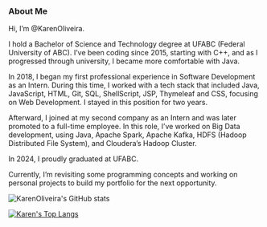 ### About Me<br/>
Hi, I’m @KarenOliveira.

I hold a Bachelor of Science and Technology degree at UFABC (Federal University of ABC). I’ve been coding since 2015, starting with C++, and as I progressed through university, I became more comfortable with Java.

In 2018, I began my first professional experience in Software Development as an Intern. During this time, I worked with a tech stack that included Java, JavaScript, HTML, Git, SQL, ShellScript, JSP, Thymeleaf and CSS, focusing on Web Development. I stayed in this position for two years.

Afterward, I joined at my second company as an Intern and was later promoted to a full-time employee. In this role, I’ve worked on Big Data development, using Java, Apache Spark, Apache Kafka, HDFS (Hadoop Distributed File System), and Cloudera’s Hadoop Cluster.

In 2024, I proudly graduated at UFABC.

Currently, I’m revisiting some programming concepts and working on personal projects to build my portfolio for the next opportunity.

![KarenOliveira's GitHub stats](https://github-readme-stats.vercel.app/api?username=KarenOliveira&show_icons=true&theme=prussian)

[![Karen's Top Langs](https://github-readme-stats.vercel.app/api/top-langs/?username=KarenOliveira&layout=compact&theme=prussian)](https://github.com/anuraghazra/github-readme-stats)
